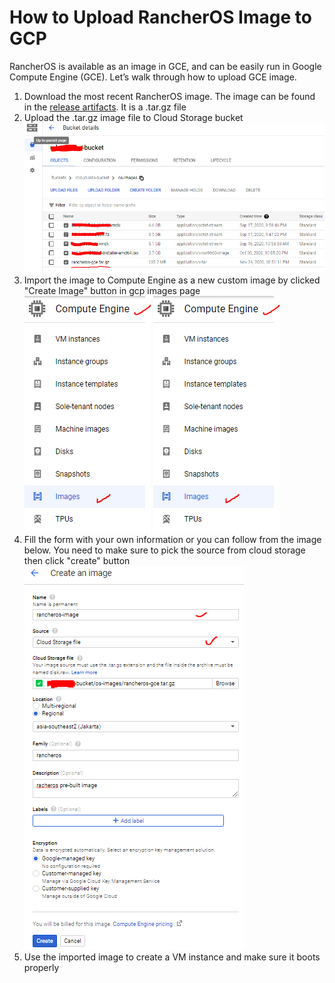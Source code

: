 # How to Upload RancherOS Image to GCP

RancherOS is available as an image in GCE, and can be easily run in Google Compute Engine (GCE). Let’s walk through how to upload GCE image.

1. Download the most recent RancherOS image. The image can be found in the [release artifacts](https://github.com/rancher/os/releases). It is a .tar.gz file
2. Upload the .tar.gz image file to Cloud Storage bucket
![rancheros-in-bucket](files/images/rancheros/rancheros-in-bucket.PNG)
3. Import the image to Compute Engine as a new custom image by clicked "Create Image" button in gcp images page
![gce-images-page](files/images/rancheros/gce-images-page.PNG)
![create-image-button](files/images/rancheros/gce-images-page.PNG)
4. Fill the form with your own information or you can follow from the image below. You need to make sure to pick the source from cloud storage then click "create" button
![custom-image-properties](files/images/rancheros/custom-image-properties.PNG)
5. Use the imported image to create a VM instance and make sure it boots properly